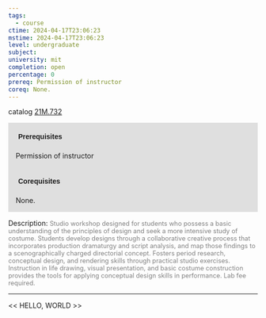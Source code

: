 ```yaml
---
tags:
  - course
ctime: 2024-04-17T23:06:23
mstime: 2024-04-17T23:06:23
level: undergraduate
subject: 
university: mit
completion: open
percentage: 0
prereq: Permission of instructor
coreq: None.
---
```


catalog [21M.732](http://student.mit.edu/catalog/m21Mb.html#21M.732)

<span style="display: block; padding: 15px; background-color: rgb(100, 100, 100, 0.2);"><font id="m_prereq2609_0" style="display: block; font-family: Arial, sans-serif; font-weight: bold; padding: 5px">Prerequisites</font><br><span id="prereq2609_0">Permission of instructor</span></span>
<span style="display: block; padding: 15px; background-color: rgb(100, 100, 100, 0.2);"><font id="m_coreq2609_0" style="display: block; font-family: Arial, sans-serif; font-weight: bold; padding: 5px">Corequisites</font><br><span id="coreq2609_0">None.</span></span>

<font style="">Description:</font>
<font style="color: grey; font-size: 0.8rem;">Studio workshop designed for students who possess a basic understanding of the principles of design and seek a more intensive study of costume. Students develop designs through a collaborative creative process that incorporates production dramaturgy and script analysis, and map those findings to a scenographically charged directorial concept. Fosters period research, conceptual design, and rendering skills through practical studio exercises. Instruction in life drawing, visual presentation, and basic costume construction provides the tools for applying conceptual design skills in performance. Lab fee required.</font>



---

<< HELLO, WORLD >>
